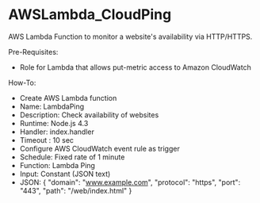 # AWSLambda_CloudPing
AWS Lambda Function to monitor a website's availability via HTTP/HTTPS.

Pre-Requisites:
* Role for Lambda that allows put-metric access to Amazon CloudWatch

How-To:
* Create AWS Lambda function
 * Name: LambdaPing
 * Description: Check availability of websites
 * Runtime: Node.js 4.3
 * Handler: index.handler
 * Timeout : 10 sec
* Configure AWS CloudWatch event rule as trigger
 * Schedule: Fixed rate of 1 minute
 * Function: Lambda Ping
 * Input: Constant (JSON text)
 * JSON: { "domain": "www.example.com", "protocol": "https", "port": "443", "path": "/web/index.html" }

